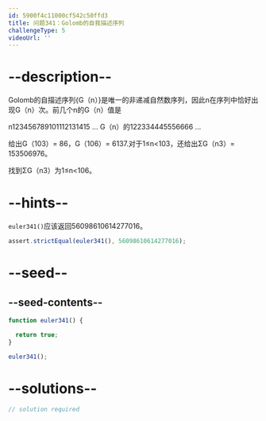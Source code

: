 ```yaml
---
id: 5900f4c11000cf542c50ffd3
title: 问题341：Golomb的自我描述序列
challengeType: 5
videoUrl: ''
---
```


# --description--

Golomb的自描述序列{G（n）}是唯一的非递减自然数序列，因此n在序列中恰好出现G（n）次。前几个n的G（n）值是

n123456789101112131415 ... G（n）的122334445556666 ...

给出G（103）= 86，G（106）= 6137.对于1≤n&lt;103，还给出ΣG（n3）= 153506976。

找到ΣG（n3）为1≤n&lt;106。

# --hints--

`euler341()`应该返回56098610614277016。

```js
assert.strictEqual(euler341(), 56098610614277016);
```

# --seed--

## --seed-contents--

```js
function euler341() {

  return true;
}

euler341();
```

# --solutions--

```js
// solution required
```
